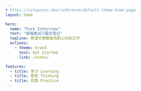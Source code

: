 ```yaml
---
# https://vitepress.dev/reference/default-theme-home-page
layout: home

hero:
  name: "Fuck Interview"
  text: "前端面试八股文笔记"
  tagline: 希望大家都能找到心仪的工作
  actions:
    - theme: brand
      text: Get Started
      link: /notes/

features:
  - title: 学习 Learning
  - title: 思考 Thinking 
  - title: 实践 Practice
---
```


